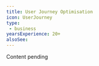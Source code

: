 ```yaml
---
title: User Journey Optimisation
icon: UserJourney
type:
 - business
yearsExperience: 20+
alsoSee:
---
```


Content pending
